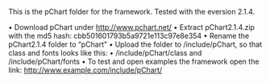  This is the pChart folder for the framework. Tested with the eversion 2.1.4.
 
•	Download pChart under http://www.pchart.net/
•	Extract pChart2.1.4.zip with the md5 hash: cbb501601793b5a9721e113c97e8e354
•	Rename the pChart2.1.4 folder to “pChart”
•	Upload the folder to /include/pChart, so that class and fonts looks like this:
•	/include/pChart/class and /include/pChart/fonts
•	To test and open examples the framework open the link: http://www.example.com/include/pChart/

